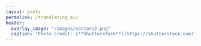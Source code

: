 ```yaml
---
layout: posts
permalink: /translating_ai/
header:
  overlay_image: "/images/vectors2.png"
  caption: "Photo credit: [**Shutterstock**](https://shutterstock.com)"  
---
```



